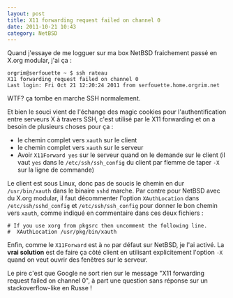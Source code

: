 ```yaml
---
layout: post
title: X11 forwarding request failed on channel 0
date: 2011-10-21 10:43
category: NetBSD
---
```


Quand j'essaye de me logguer sur ma box NetBSD fraichement passé en
X.org modular, j'ai ça :

    
    orgrim@serfouette ~ $ ssh rateau 
    X11 forwarding request failed on channel 0
    Last login: Fri Oct 21 12:20:24 2011 from serfouette.home.orgrim.net
    

WTF? ça tombe en marche SSH normalement.

Et bien le souci vient de l'échange des magic cookies pour
l'authentification entre serveurs X à travers SSH, c'est utilisé par le
X11 forwarding et on a besoin de plusieurs choses pour ça :

-   le chemin complet vers `xauth` sur le client
-   le chemin complet vers `xauth` sur le serveur
-   Avoir `X11Forward yes` sur le serveur quand on le demande sur le
    client (il vaut `yes` dans le `/etc/ssh/ssh_config` du client par
    flemme de taper `-X` sur la ligne de commande)

Le client est sous Linux, donc pas de soucis le chemin en dur
`/usr/bin/xauth` dans le binaire `sshd` marche. Par contre pour NetBSD
avec du X.org modular, il faut décommenter l'option `XAuthLocation` dans
`/etc/ssh/sshd_config` et `/etc/ssh/ssh_config` pour donner le bon
chemin vers `xauth`, comme indiqué en commentaire dans ces deux
fichiers :

    
    # If you use xorg from pkgsrc then uncomment the following line.
    #  XAuthLocation /usr/pkg/bin/xauth
    

Enfin, comme le `X11Forward` est à `no` par défaut sur NetBSD, je l'ai
activé. La **vrai solution** est de faire ça côté client en utilisant
explicitement l'option `-X` quand on veut ouvrir des fenêtres sur le
serveur.

Le pire c'est que Google ne sort rien sur le message "X11 forwarding
request failed on channel 0", à part une question sans réponse sur un
stackoverflow-like en Russe !
